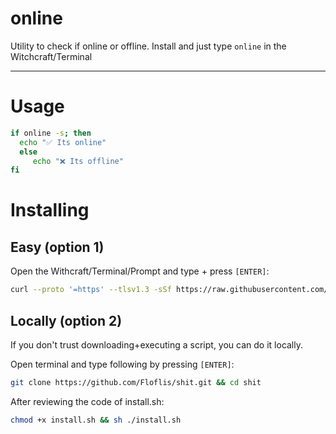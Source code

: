 # online

Utility to check if online or offline. Install and just type `online` in the Witchcraft/Terminal

----
 
# Usage
 
 ```sh
if online -s; then
   echo "✅ Its online"
   else
      echo "❌ Its offline"
fi
```

# Installing

## Easy (option 1)

Open the Withcraft/Terminal/Prompt and type + press `[ENTER]`:

```sh
curl --proto '=https' --tlsv1.3 -sSf https://raw.githubusercontent.com/Floflis/shit/main/install.sh | sh
```

## Locally (option 2)

If you don't trust downloading+executing a script, you can do it locally.

Open terminal and type following by pressing `[ENTER]`:

```sh
git clone https://github.com/Floflis/shit.git && cd shit
```

After reviewing the code of install.sh:
```sh
chmod +x install.sh && sh ./install.sh
```
